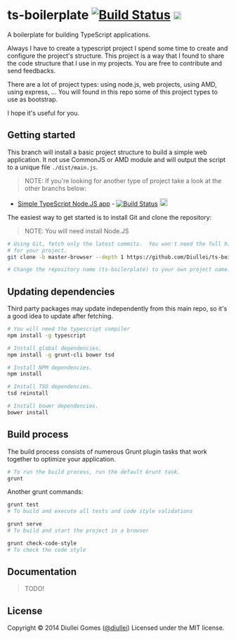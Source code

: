 # ts-boilerplate [![Build Status](https://travis-ci.org/Diullei/ts-boilerplate.svg?branch=master-browser)](https://travis-ci.org/Diullei/ts-boilerplate) <a href="https://ci.appveyor.com/project/Diullei/ts-boilerplate"><img src="https://ci.appveyor.com/api/projects/status/6kl6wffsbu6ivfpu/branch/master-browser" alt="Build Status: Windows" height="18" /></a>

A boilerplate for building TypeScript applications.

Always I have to create a typescript project I spend some time to create and configure the project's structure. This project is a way that I found to share the code structure that I use in my projects. You are free to contribute and send feedbacks.

There are a lot of project types: using node.js, web projects, using AMD, using express, ... You will found in this repo some of this project types to use as bootstrap.

I hope it's useful for you.

## Getting started

This branch will install a basic project structure to build a simple web application. It not use CommonJS or AMD module and will output the script to a unique file `./dist/main.js`.

> NOTE: If you're looking for another type of project take a look at the other branchs below:
* [Simple TypeScript Node.JS app](https://github.com/Diullei/ts-boilerplate/tree/master-nodejs) - [![Build Status](https://travis-ci.org/Diullei/ts-boilerplate.svg?branch=master-nodejs)](https://travis-ci.org/Diullei/ts-boilerplate) <a href="https://ci.appveyor.com/project/Diullei/ts-boilerplate"><img src="https://ci.appveyor.com/api/projects/status/6kl6wffsbu6ivfpu/branch/master-nodejs" alt="Build Status: Windows" height="18" /></a>

The easiest way to get started is to install Git and clone the repository:

> NOTE: You will need install Node.JS

```bash
# Using Git, fetch only the latest commits.  You won't need the full history
# for your project.
git clone -b master-browser --depth 1 https://github.com/Diullei/ts-boilerplate

# Change the repository name (ts-boilerplate) to your own project name.
```

## Updating dependencies

Third party packages may update independently from this main repo, so it's a good idea to update after fetching.

```bash
# You will need the typescript compiler
npm install -g typescript

# Install global dependencies.
npm install -g grunt-cli bower tsd

# Install NPM dependencies.
npm install

# Install TSD dependencies.
tsd reinstall

# Install bower dependencies.
bower install
```

## Build process

The build process consists of numerous Grunt plugin tasks that work together to optimize your application.

```bash
# To run the build process, run the default Grunt task.
grunt
```

Another grunt commands:

```bash
grunt test
# To build and execute all tests and code style validations

grunt serve
# To build and start the project in a browser

grunt check-code-style
# To check the code style
```

## Documentation

> TODO!

## License

Copyright &copy; 2014 Diullei Gomes ([@diullei](https://github.com/Diullei))
Licensed under the MIT license.
